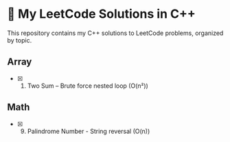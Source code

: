 # 🧮 My LeetCode Solutions in C++

This repository contains my C++ solutions to LeetCode problems, organized by topic.

## Array
- [x] 1. Two Sum – Brute force nested loop (O(n²))

## Math
- [x] 9. Palindrome Number - String reversal (O(n))